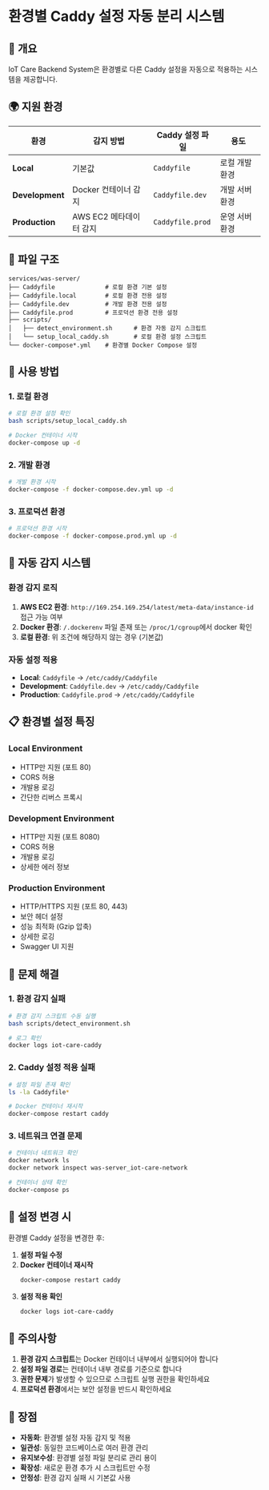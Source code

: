 # 환경별 Caddy 설정 자동 분리 시스템

## 🎯 **개요**

IoT Care Backend System은 환경별로 다른 Caddy 설정을 자동으로 적용하는 시스템을 제공합니다.

## 🌍 **지원 환경**

| 환경 | 감지 방법 | Caddy 설정 파일 | 용도 |
|------|-----------|----------------|------|
| **Local** | 기본값 | `Caddyfile` | 로컬 개발 환경 |
| **Development** | Docker 컨테이너 감지 | `Caddyfile.dev` | 개발 서버 환경 |
| **Production** | AWS EC2 메타데이터 감지 | `Caddyfile.prod` | 운영 서버 환경 |

## 📁 **파일 구조**

```
services/was-server/
├── Caddyfile              # 로컬 환경 기본 설정
├── Caddyfile.local        # 로컬 환경 전용 설정
├── Caddyfile.dev          # 개발 환경 전용 설정
├── Caddyfile.prod         # 프로덕션 환경 전용 설정
├── scripts/
│   ├── detect_environment.sh      # 환경 자동 감지 스크립트
│   └── setup_local_caddy.sh       # 로컬 환경 설정 스크립트
└── docker-compose*.yml    # 환경별 Docker Compose 설정
```

## 🚀 **사용 방법**

### **1. 로컬 환경**

```bash
# 로컬 환경 설정 확인
bash scripts/setup_local_caddy.sh

# Docker 컨테이너 시작
docker-compose up -d
```

### **2. 개발 환경**

```bash
# 개발 환경 시작
docker-compose -f docker-compose.dev.yml up -d
```

### **3. 프로덕션 환경**

```bash
# 프로덕션 환경 시작
docker-compose -f docker-compose.prod.yml up -d
```

## 🔧 **자동 감지 시스템**

### **환경 감지 로직**

1. **AWS EC2 환경**: `http://169.254.169.254/latest/meta-data/instance-id` 접근 가능 여부
2. **Docker 환경**: `/.dockerenv` 파일 존재 또는 `/proc/1/cgroup`에서 docker 확인
3. **로컬 환경**: 위 조건에 해당하지 않는 경우 (기본값)

### **자동 설정 적용**

- **Local**: `Caddyfile` → `/etc/caddy/Caddyfile`
- **Development**: `Caddyfile.dev` → `/etc/caddy/Caddyfile`
- **Production**: `Caddyfile.prod` → `/etc/caddy/Caddyfile`

## 📋 **환경별 설정 특징**

### **Local Environment**
- HTTP만 지원 (포트 80)
- CORS 허용
- 개발용 로깅
- 간단한 리버스 프록시

### **Development Environment**
- HTTP만 지원 (포트 8080)
- CORS 허용
- 개발용 로깅
- 상세한 에러 정보

### **Production Environment**
- HTTP/HTTPS 지원 (포트 80, 443)
- 보안 헤더 설정
- 성능 최적화 (Gzip 압축)
- 상세한 로깅
- Swagger UI 지원

## 🚨 **문제 해결**

### **1. 환경 감지 실패**

```bash
# 환경 감지 스크립트 수동 실행
bash scripts/detect_environment.sh

# 로그 확인
docker logs iot-care-caddy
```

### **2. Caddy 설정 적용 실패**

```bash
# 설정 파일 존재 확인
ls -la Caddyfile*

# Docker 컨테이너 재시작
docker-compose restart caddy
```

### **3. 네트워크 연결 문제**

```bash
# 컨테이너 네트워크 확인
docker network ls
docker network inspect was-server_iot-care-network

# 컨테이너 상태 확인
docker-compose ps
```

## 🔄 **설정 변경 시**

환경별 Caddy 설정을 변경한 후:

1. **설정 파일 수정**
2. **Docker 컨테이너 재시작**
   ```bash
   docker-compose restart caddy
   ```
3. **설정 적용 확인**
   ```bash
   docker logs iot-care-caddy
   ```

## 📝 **주의사항**

1. **환경 감지 스크립트**는 Docker 컨테이너 내부에서 실행되어야 합니다
2. **설정 파일 경로**는 컨테이너 내부 경로를 기준으로 합니다
3. **권한 문제**가 발생할 수 있으므로 스크립트 실행 권한을 확인하세요
4. **프로덕션 환경**에서는 보안 설정을 반드시 확인하세요

## 🎉 **장점**

- **자동화**: 환경별 설정 자동 감지 및 적용
- **일관성**: 동일한 코드베이스로 여러 환경 관리
- **유지보수성**: 환경별 설정 파일 분리로 관리 용이
- **확장성**: 새로운 환경 추가 시 스크립트만 수정
- **안정성**: 환경 감지 실패 시 기본값 사용
